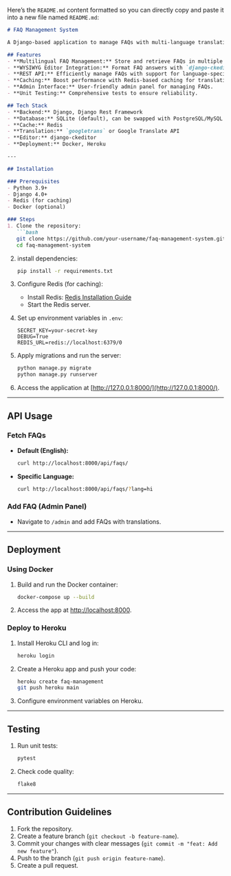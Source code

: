 Here’s the `README.md` content formatted so you can directly copy and paste it into a new file named `README.md`:

```markdown
# FAQ Management System

A Django-based application to manage FAQs with multi-language translation support and WYSIWYG editor integration.

## Features
- **Multilingual FAQ Management:** Store and retrieve FAQs in multiple languages with automated translations.
- **WYSIWYG Editor Integration:** Format FAQ answers with `django-ckeditor`.
- **REST API:** Efficiently manage FAQs with support for language-specific queries.
- **Caching:** Boost performance with Redis-based caching for translations.
- **Admin Interface:** User-friendly admin panel for managing FAQs.
- **Unit Testing:** Comprehensive tests to ensure reliability.

## Tech Stack
- **Backend:** Django, Django Rest Framework
- **Database:** SQLite (default), can be swapped with PostgreSQL/MySQL
- **Cache:** Redis
- **Translation:** `googletrans` or Google Translate API
- **Editor:** django-ckeditor
- **Deployment:** Docker, Heroku

---

## Installation

### Prerequisites
- Python 3.9+
- Django 4.0+
- Redis (for caching)
- Docker (optional)

### Steps
1. Clone the repository:
   ```bash
   git clone https://github.com/your-username/faq-management-system.git
   cd faq-management-system
   ```

2. install dependencies:
   ```bash
   pip install -r requirements.txt
   ```

3. Configure Redis (for caching):
   - Install Redis: [Redis Installation Guide](https://redis.io/docs/getting-started/installation/)
   - Start the Redis server.

4. Set up environment variables in `.env`:
   ```env
   SECRET_KEY=your-secret-key
   DEBUG=True
   REDIS_URL=redis://localhost:6379/0
   ```

5. Apply migrations and run the server:
   ```bash
   python manage.py migrate
   python manage.py runserver
   ```

6. Access the application at [http://127.0.0.1:8000/](http://127.0.0.1:8000/).

---

## API Usage

### Fetch FAQs
- **Default (English):**
  ```bash
  curl http://localhost:8000/api/faqs/
  ```
- **Specific Language:**
  ```bash
  curl http://localhost:8000/api/faqs/?lang=hi
  ```

### Add FAQ (Admin Panel)
- Navigate to `/admin` and add FAQs with translations.

---

## Deployment

### Using Docker
1. Build and run the Docker container:
   ```bash
   docker-compose up --build
   ```

2. Access the app at [http://localhost:8000](http://localhost:8000).

### Deploy to Heroku
1. Install Heroku CLI and log in:
   ```bash
   heroku login
   ```

2. Create a Heroku app and push your code:
   ```bash
   heroku create faq-management
   git push heroku main
   ```

3. Configure environment variables on Heroku.

---

## Testing
1. Run unit tests:
   ```bash
   pytest
   ```

2. Check code quality:
   ```bash
   flake8
   ```

---

## Contribution Guidelines
1. Fork the repository.
2. Create a feature branch (`git checkout -b feature-name`).
3. Commit your changes with clear messages (`git commit -m "feat: Add new feature"`).
4. Push to the branch (`git push origin feature-name`).
5. Create a pull request.
